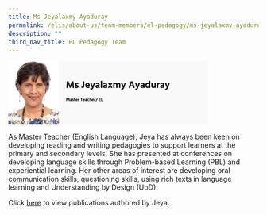 ```yaml
---
title: Ms Jeyalaxmy Ayaduray
permalink: /elis/about-us/team-members/el-pedagogy/ms-jeyalaxmy-ayaduray/
description: ""
third_nav_title: EL Pedagogy Team
---
```

<img src="/images/ms%20jeyalaxmy%20ayaduray.png" 
     style="width:80%">

As Master Teacher (English Language), Jeya has always been keen on developing reading and writing pedagogies to support learners at the primary and secondary levels. She has presented at conferences on developing language skills through Problem-based Learning (PBL) and experiential learning. Her other areas of interest are developing oral communication skills, questioning skills, using rich texts in language learning and Understanding by Design (UbD).

Click [here](https://academyofsingaporeteachers-moe-edu-sg-admin.cwp.sg/elis/about-us/team-members/staff-publications/jeyalaxmy-ayaduray) to view publications authored by Jeya.
